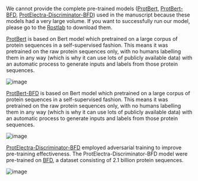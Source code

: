 We cannot provide the complete pre-trained models ([ProtBert](https://huggingface.co/Rostlab/prot_bert/tree/main), [ProtBert-BFD](https://huggingface.co/Rostlab/prot_bert_bfd/tree/main), [ProtElectra-Discriminator-BFD](https://huggingface.co/Rostlab/prot_electra_discriminator_bfd/tree/main)) used in the manuscript because these models had a very large volume. If you want to successfully run our model, please go to the [Rostlab](https://huggingface.co/Rostlab) to download them.

[ProtBert](https://huggingface.co/Rostlab/prot_bert/tree/main) is based on Bert model which pretrained on a large corpus of protein sequences in a self-supervised fashion. This means it was pretrained on the raw protein sequences only, with no humans labelling them in any way (which is why it can use lots of publicly available data) with an automatic process to generate inputs and labels from those protein sequences.

![image](https://github.com/QiufenChen/CPPCGM/assets/52032167/cdc400c2-a24d-4d7c-9904-af847a4d7267)

[ProtBert-BFD](https://huggingface.co/Rostlab/prot_bert_bfd/tree/main) is based on Bert model which pretrained on a large corpus of protein sequences in a self-supervised fashion. This means it was pretrained on the raw protein sequences only, with no humans labelling them in any way (which is why it can use lots of publicly available data) with an automatic process to generate inputs and labels from those protein sequences.

![image](https://github.com/QiufenChen/CPPCGM/assets/52032167/e2bcae6d-52d4-4ff2-bebf-ddadc90f69a3)

[ProtElectra-Discriminator-BFD](https://huggingface.co/Rostlab/prot_electra_discriminator_bfd/tree/main) employed adversarial training to improve pre-training effectiveness. The ProtElectra-Discriminator-BFD model were pre-trained on [BFD](https://bfd.mmseqs.com/), a dataset consisting of 2.1 billion protein sequences. 

![image](https://github.com/QiufenChen/CPPCGM/assets/52032167/aa54c8dd-5875-4d0b-a931-dbc46e74533b)
